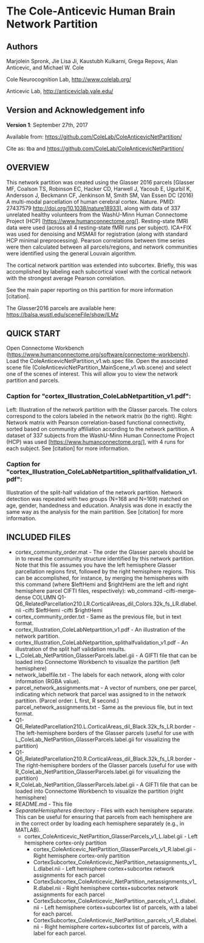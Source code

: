 # The Cole-Anticevic Human Brain Network Partition

## Authors
Marjolein Spronk, Jie Lisa Ji, Kaustubh Kulkarni, Grega Repovs, Alan Anticevic, and Michael W. Cole

Cole Neurocognition Lab, http://www.colelab.org/

Anticevic Lab, http://anticeviclab.yale.edu/

## Version and Acknowledgement info

**Version 1**: September 27th, 2017

Available from: https://github.com/ColeLab/ColeAnticevicNetPartition/

Cite as: tba
and https://github.com/ColeLab/ColeAnticevicNetPartition/

## OVERVIEW

This network partition was created using the Glasser 2016 parcels [Glasser MF, Coalson TS, Robinson EC, Hacker CD, Harwell J, Yacoub E, Ugurbil K, Andersson J, Beckmann CF, Jenkinson M, Smith SM, Van Essen DC (2016) A multi-modal parcellation of human cerebral cortex. Nature. PMID: 27437579 http://doi.org/10.1038/nature18933], along with data of 337 unrelated healthy volunteers from the WashU-Minn Human Connectome Project (HCP) [https://www.humanconnectome.org/]. Resting-state fMRI data were used (across all 4 resting-state fMRI runs per subject). ICA+FIX was used for denoising and MSMAll for registration (along with standard HCP minimal preprocessing). Pearson correlations between time series were then calculated between all parcels/regions, and network communities were identified using the general Louvain algorithm.

The cortical network partition was extended into subcortex. Briefly, this was accomplished by labeling each subcortical voxel with the cortical network with the strongest average Pearson correlation.

See the main paper reporting on this partition for more information [citation].


The Glasser2016 parcels are available here: https://balsa.wustl.edu/sceneFile/show/lLMz

## QUICK START

Open Connectome Workbench (https://www.humanconnectome.org/software/connectome-workbench). Load the ColeAnticevicNetPartition_v1.wb.spec file. Open the associated scene file (ColeAnticevicNetPartition_MainScene_v1.wb.scene) and select one of the scenes of interest. This will allow you to view the network partition and parcels.

### Caption for "cortex_Illustration_ColeLabNetpartition_v1.pdf":
Left: Illustration of the network partition with the Glasser parcels. The colors correspond to the colors labeled in the network matrix (to the right).
Right: Network matrix with Pearson correlation-based functional connectivity, sorted based on community affiliation according to the network partition. A dataset of 337 subjects from the WashU-Minn Human Connectome Project (HCP) was used [https://www.humanconnectome.org/], with 4 runs for each subject. See [citation] for more information.

### Caption for "cortex_Illustration_ColeLabNetpartition_splithalfvalidation_v1.pdf":
Illustration of the split-half validation of the network partition. Network detection was repeated with two groups (N=168 and N=169) matched on age, gender, handedness and education. Analysis was done in exactly the same way as the analysis for the main partition. See [citation] for more information.


## INCLUDED FILES

- cortex_community_order.mat - The order the Glasser parcels should be in to reveal the community structure identified by this network partition. Note that this file assumes you have the left hemisphere Glasser parcellation regions first, followed by the right hemisphere regions. This can be accomplished, for instance, by merging the hemispheres with this command (where $leftHemi and $rightHemi are the left and right hemisphere parcel CIFTI files, respectively):
wb_command -cifti-merge-dense COLUMN Q1-Q6_RelatedParcellation210.LR.CorticalAreas_dil_Colors.32k_fs_LR.dlabel.nii -cifti $leftHemi -cifti $rightHemi
- cortex_community_order.txt - Same as the previous file, but in text format.
- cortex_Illustration_ColeLabNetpartition_v1.pdf - An illustration of the network partition.
- cortex_Illustration_ColeLabNetpartition_splithalfvalidation_v1.pdf - An illustration of the split half validation results.
- L_ColeLab_NetPartition_GlasserParcels.label.gii - A GIFTI file that can be loaded into Connectome Workbench to visualize the partition (left hemisphere)
- network_labelfile.txt - The labels for each network, along with color information (RGBA value).
- parcel_network_assignments.mat - A vector of numbers, one per parcel, indicating which network that parcel was assigned to in the network partition. (Parcel order: L first, R second.)
parcel_network_assignments.txt - Same as the previous file, but in text format.
- Q1-Q6_RelatedParcellation210.L.CorticalAreas_dil_Black.32k_fs_LR.border - The left-hemisphere borders of the Glasser parcels (useful for use with L_ColeLab_NetPartition_GlasserParcels.label.gii for visualizing the partition)
- Q1-Q6_RelatedParcellation210.R.CorticalAreas_dil_Black.32k_fs_LR.border - The right-hemisphere borders of the Glasser parcels (useful for use with R_ColeLab_NetPartition_GlasserParcels.label.gii for visualizing the partition)
- R_ColeLab_NetPartition_GlasserParcels.label.gii - A GIFTI file that can be loaded into Connectome Workbench to visualize the partition (right hemisphere)
- README.md - This file
- *SeparateHemispheres* directory - Files with each hemisphere separate. This can be useful for ensuring that parcels from each hemisphere are in the correct order by loading each hemisphere separately (e.g., in MATLAB).
  - cortex_ColeAnticevic_NetPartition_GlasserParcels_v1_L.label.gii - Left hemisphere cortex-only partition
	- cortex_ColeAnticevic_NetPartition_GlasserParcels_v1_R.label.gii - Right hemisphere cortex-only partition
	- CortexSubcortex_ColeAnticevic_NetPartition_netassignments_v1_L.dlabel.nii - Left hemisphere cortex+subcortex network assignments for each parcel
	- CortexSubcortex_ColeAnticevic_NetPartition_netassignments_v1_R.dlabel.nii - Right hemisphere cortex+subcortex network assignments for each parcel
	- CortexSubcortex_ColeAnticevic_NetPartition_parcels_v1_L.dlabel.nii - Left hemisphere cortex+subcortex list of parcels, with a label for each parcel.
	- CortexSubcortex_ColeAnticevic_NetPartition_parcels_v1_R.dlabel.nii - Right hemisphere cortex+subcortex list of parcels, with a label for each parcel.
